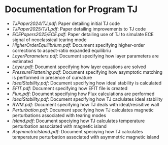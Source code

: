 # Documentation for Program TJ

- *TJPaper2024/TJ.pdf*:	          Paper detailing initial TJ code
- *TJPaper2025/TJ1.pdf*:	      Paper detailing improvements to TJ code
- *ECEPapers2025/ECE.pdf*:        Paper detailing use of TJ to simulate ECE signal of neoclassical tearing mode
- *HigherOrderEquilibrium.pdf*:   Document specifying higher-order corrections to aspect-ratio expanded equilibriu
- *LayerParameters.pdf*: 	      Document specifying how layer parameters are estimated
- *Layer.pdf*:		              Document specifying how layer equations are solved
- *PressureFlattening.pdf*:	      Document specifying how asymptotic matching is performed in presence of curvature
- *IdealStability.pdf*:           Document specifying how ideal stability is calculated
- *EFIT.pdf*:                     Document specifying how EFIT file is created
- *Flux.pdf*:                     Document specifying how Flux calculations are performed
- *IdealStability.pdf*:		      Document specifying how TJ caclulates ideal stability
- *RWM.pdf*:			          Document specifying how TJ deals with ideal/resisitive wall
- *Perturbation.pdf*:             Document specifying how TJ calculates magnetic perturbations associated with tearing modes
- *Island.pdf*:                   Document speciying how TJ calculates temperature perturbation associated with magnetic island
- *AsymmetricIsland.pdf*:         Document speciying how TJ calculates temperature perturbation associated with asymmetric magnetic island
